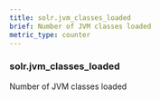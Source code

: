 ```yaml
---
title: solr.jvm_classes_loaded
brief: Number of JVM classes loaded
metric_type: counter
---
```

### solr.jvm_classes_loaded

Number of JVM classes loaded